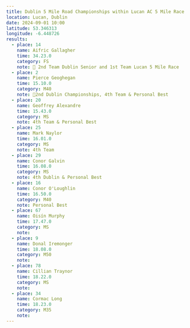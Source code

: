 ```yaml
---
title: Dublin 5 Mile Road Championships within Lucan AC 5 Mile Race
location: Lucan, Dublin
date: 2024-09-01 10:00
latitude: 53.346313
longitude: -6.448726
results:
  - place: 14
    name: Aifric Gallagher
    time: 34.23.0
    category: FS
    note: 🥈 2nd Team Dublin Senior and 1st Team Lucan 5 Mile Race
  - place: 2
    name: Pierce Geoghegan
    time: 15.10.0
    category: M40
    note: 🥈2nd Dublin Championships, 4th Team & Personal Best
  - place: 20
    name: Geoffrey Alexandre
    time: 15.43.0
    category: MS
    note: 4th Team & Personal Best
  - place: 25
    name: Mark Naylor
    time: 16.01.0
    category: MS
    note: 4th Team
  - place: 29
    name: Conor Galvin
    time: 16.08.0
    category: MS
    note: 4th Dublin & Personal Best
  - place: 16
    name: Conor O'Loughlin
    time: 16.50.0
    category: M40
    note: Personal Best
  - place: 67
    name: Oisín Murphy
    time: 17.47.0
    category: MS
    note: 
  - place: 9
    name: Donal Iremonger
    time: 18.08.0
    category: M50
    note: 
  - place: 78
    name: Cillian Traynor
    time: 18.22.0
    category: MS
    note: 
  - place: 34
    name: Cormac Long
    time: 18.23.0
    category: M35
    note:   
---
```


